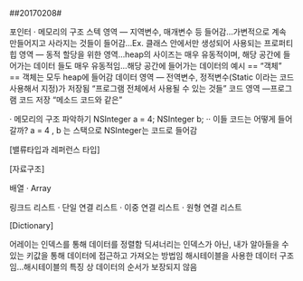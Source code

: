 ##20170208#

포인터
· 메모리의 구조
스텍 영역 — 지역변수, 매개변수 등 들어감…가변적으로 계속 만들어지고 사라지는 것들이 들어감…Ex. 클래스 안에서만 생성되어 사용되는 프로퍼티
힙 영역 — 동적 할당을 위한 영역…heap의 사이즈는 매우 유동적이며, 해당 공간에 들어가는 데이터 들도 매우 유동적임…해당 공간에 들어가는 데이터의 예시 == “객체” == 객체는 모두 heap에 들어감
데이터 영역 — 전역변수, 정적변수(Static 이라는 코드 사용해서 지정)가 저장됨 “프로그램 전체에서 사용될 수 있는 것들”
코드 영역 —프로그램 코드 저장 “메소드 코드와 같은”

· 메모리의 구조 파악하기
NSInteger a = 4;
NSInteger b; 
·· 이들 코드는 어떻게 들어갈까? 
a = 4 , b 는 스택으로
NSInteger는 코드로 들어감

[밸류타입과 레퍼런스 타입]

[자료구조]

배열 
· Array

링크드 리스트
· 단일 연결 리스트
· 이중 연결 리스트
· 원형 연결 리스트

[Dictionary]

어레이는 인덱스를 통해 데이터를 정렬함
딕셔너리는 인덱스가 아닌, 내가 알아들을 수 있는 키값을 통해 데이터에 접근하고 가져오는 방법임
해시테이블을 사용한 데이터 구조임…해시테이블의 특징 상 데이터의 순서가 보장되지 않음